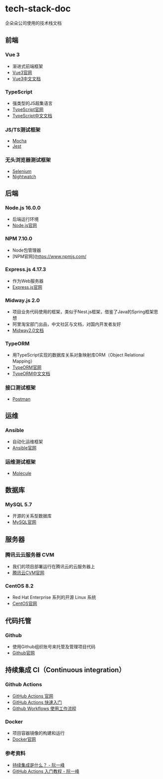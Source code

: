 # tech-stack-doc
企朵朵公司使用的技术栈文档

## 前端

### Vue 3
  - 渐进式前端框架
  - [Vue3官网](https://vuejs.org/)
  - [Vue3中文文档](https://staging-cn.vuejs.org/)

### TypeScript
  - 强类型的JS超集语言
  - [TypeScript官网](https://www.typescriptlang.org/)
  - [TypeScript中文文档](https://www.tslang.cn/)

### JS/TS测试框架
  - [Mocha](https://mochajs.org/)
  - [Jest](https://jestjs.io/zh-Hans/)

### 无头浏览器测试框架
  - [Selenium](https://www.selenium.dev/)
  - [Nightwatch](https://nightwatchjs.org/)

## 后端

### Node.js 16.0.0
  - 后端运行环境
  - [Node.js官网](https://nodejs.org/zh-cn/)

### NPM 7.10.0
  - Node包管理器
  - [NPM官网](https://www.npmjs.com/

### Express.js 4.17.3
  - 作为Web服务器
  - [Express.js官网](https://expressjs.com/zh-cn/)

### Midway.js 2.0
  - 项目业务代码使用的框架，类似于Nest.js框架，借鉴了Java的Spring框架思想
  - 阿里淘宝部门出品，中文社区与文档，对国内开发者友好
  - [Midway2.0文档](https://midwayjs.org/docs/2.0.0/intro)

### TypeORM
  - 用TypeScript实现的数据库关系对象映射库ORM（Object Relational Mapping）
  - [TypeORM官网](https://typeorm.io/)
  - [TypeORM中文文档](https://typeorm.biunav.com/zh/)

### 接口测试框架
  - [Postman](https://www.postman.com/)

## 运维

### Ansible
  - 自动化运维框架
  - [Ansible官网](https://www.ansible.com/)

### 运维测试框架
  - [Molecule](https://molecule.readthedocs.io/en/latest/)

## 数据库

### MySQL 5.7
  - 开源的关系型数据库
  - [MySQL官网](https://www.mysql.com/cn/)

## 服务器

### 腾讯云云服务器 CVM
  - 我们的项目部署运行在腾讯云的云服务器上
  - [腾讯云CVM官网](https://cloud.tencent.com/product/cvm)

### CentOS 8.2
  - Red Hat Enterprise 系列的开源 Linux 系统
  - [CentOS官网](https://www.centos.org/)

## 代码托管

### Github
  - 使用Github组织账号来托管及管理项目代码
  - [Github官网](https://github.com)

## 持续集成 CI（Continuous integration）

### Github Actions
- [GitHub Actions 官网](https://docs.github.com/cn/actions)
- [GitHub Actions 快速入门](https://docs.github.com/cn/actions/quickstart)
- [Github Workflows 使用工作流程](https://docs.github.com/cn/actions/using-workflows)

### Docker
  - 项目容器镜像的构建和运行
  - [Docker官网](https://www.docker.com/)

### 参考资料
- [持续集成是什么？ - 阮一峰](https://www.ruanyifeng.com/blog/2015/09/continuous-integration.html)
- [GitHub Actions 入门教程 - 阮一峰](https://www.ruanyifeng.com/blog/2019/09/getting-started-with-github-actions.html)
